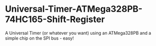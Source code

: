 # Universal-Timer-ATMega328PB-74HC165-Shift-Register
A Universal Timer (or whatever you want) using an ATMega328PB and a simple chip on the SPI bus - easy!
